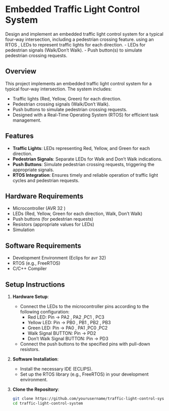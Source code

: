 # Embedded Traffic Light Control System

Design and implement an embedded traffic light control system for a typical four-way intersection, including a pedestrian crossing feature.  using  an RTOS  , LEDs to represent traffic lights  for each direction. - LEDs for pedestrian signals (Walk/Don’t Walk). - Push button(s) to simulate pedestrian crossing requests. 


## Overview
This project implements an embedded traffic light control system for a typical four-way intersection. The system includes:
- Traffic lights (Red, Yellow, Green) for each direction.
- Pedestrian crossing signals (Walk/Don’t Walk).
- Push buttons to simulate pedestrian crossing requests.
- Designed with a Real-Time Operating System (RTOS) for efficient task management.

## Features

- **Traffic Lights**: LEDs representing Red, Yellow, and Green for each direction.
- **Pedestrian Signals**: Separate LEDs for Walk and Don’t Walk indications.
- **Push Buttons**: Simulate pedestrian crossing requests, triggering the appropriate signals.
- **RTOS Integration**: Ensures timely and reliable operation of traffic light cycles and pedestrian requests.

## Hardware Requirements

- Microcontroller (AVR 32 )
- LEDs (Red, Yellow, Green for each direction, Walk, Don’t Walk)
- Push buttons (for pedestrian requests)
- Resistors (appropriate values for LEDs)
- Simulation


## Software Requirements

- Development Environment (Eclips for avr 32)
- RTOS (e.g., FreeRTOS)
- C/C++ Compiler

## Setup Instructions

1. **Hardware Setup**:
   - Connect the LEDs to the microcontroller pins according to the following configuration:
     - Red LED: Pin -> PA2 , PA2 ,PC1 , PC3
     - Yellow LED: Pin -> PB0 , PB1 , PB2 , PB3
     - Green LED: Pin -> PA0 , PA1 ,PC0 ,PC2
     - Walk Signal BUTTON: Pin -> PD2 
     - Don’t Walk Signal BUTTON: Pin -> PD3
   - Connect the push buttons to the specified pins with pull-down resistors.

2. **Software Installation**:
   - Install the necessary IDE (ECLIPS).
   - Set up the RTOS library (e.g., FreeRTOS) in your development environment.

3. **Clone the Repository**:
   ```bash
   git clone https://github.com/yourusername/traffic-light-control-system.git
   cd traffic-light-control-system

